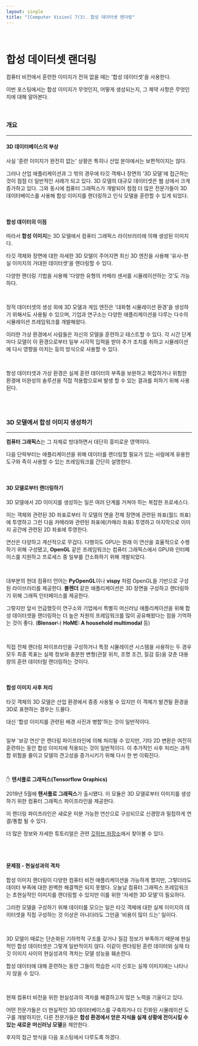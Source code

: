 ```yaml
---
layout: single
title: "[Computer Vision] 7(3). 합성 데이터셋 랜더링"
---
```




<br>

# 합성 데이터셋 랜더링

컴퓨터 비전에서 훈련한 이미지가 전혀 없을 때는 '합성 데이터셋'을 사용한다. 

이번 포스팅에서는 합성 이미지가 무엇인지, 어떻게 생성되는지, 그 제약 사항은 무엇인지에 대해 알아본다. 

<br>

### 개요

---

#### 3D 데이터베이스의 부상

사실 '훈련 이미지가 완전히 없는' 상황은 특히나 산업 분야에서는 보편적이지는 않다. 

그러나 산업 애플리케이션과 그 밖의 경우에 타깃 객체나 장면의 '3D 모델'에 접근하는 것이 점점 더 일반적인 사례가 되고 있다. 3D 모델의 대규모 데이터셋은 웹 상에서 크게 증가하고 있다. 그와 동시에 컴퓨터 그래픽스가 개발되어 점점 더 많은 전문가들이 3D 데이터베이스를 사용해 합성 이미지를 랜더링하고 인식 모델을 훈련할 수 있게 되었다. 

<br>

#### 합성 데이터의 이점

따라서 **합성 이미지**는 3D 모델에서 컴퓨터 그래픽스 라이브러리에 의해 생성된 이미지다. 

타깃 객체와 장면에 대한 자세한 3D 모델이 주어지면 최신 3D 엔진을 사용해 '유사-현실 이미지의 거대한 데이터셋'을 랜더링할 수 있다. 

다양한 랜더링 기법을 사용해 '다양한 유형의 카메라 센서를 시뮬레이션하는 것'도 가능하다. 

<br>

정적 데이터셋의 생성 외에 3D 모델과 게임 엔진은 '대화형 시뮬레이션 환경'을 생성하기 위해서도 사용될 수 있으며, 기업과 연구소는 다양한 애플리케이션을 다루는 다수의 시뮬레이션 프레임워크를 개발해왔다.

이러한 가상 환경에서 사람들은 자신의 모델을 훈련하고 테스트할 수 있다. 각 시간 단계마다 모델이 이 환경으로부터 일부 시각적 입력을 받아 추가 조치를 취하고 시뮬레이션에 다시 영향을 미치는 등의 방식으로 사용할 수 있다. 

<br>

항성 데이터셋과 가상 환경은 실제 훈련 데이터의 부족을 보완하고 복잡하거나 위험한 환경에 미완성의 솔루션을 직접 적용함으로써 발생 할 수 있는 결과를 피하기 위해 사용된다. 

<br>

<br>

### 3D 모델에서 합성 이미지 생성하기

---

**컴퓨터 그래픽스**는 그 자체로 방대하면서 대단히 흥미로운 영역이다. 

다음 단락부터는 애플리케이션을 위해 데이터를 랜더링할 필요가 있는 사람에게 유용한 도구와 즉히 사용할 수 있는 프레임워크를 간단히 설명한다. 

<br>

#### 3D 모델로부터 랜더링하기

3D 모델에서 2D 이미지를 생성하는 일은 여러 단계를 거쳐야 하는 복잡한 프로세스다. 

이는 객체와 관련된 3D 좌표로부터 각 모델의 면을 전체 장면에 관련된 좌표(월드 좌표)에 투영하고 그런 다음 카메라와 관련된 좌표에(카메라 좌표) 투영하고 마지막으로 이미지 공간에 관련된 2D 좌표에 투영한다. 

연산은 다양하고 계산적으로 무겁다. 다행히도 GPU는 원래 이 연산을 효율적으로 수행하기 위해 구성됐고, **OpenGL** 같은 프레임워크는 컴퓨터 그래픽스에서 GPU와 인터페이스를 지원하고 프로세스 중 일부를 간소화하기 위해 개발되었다. 

<br>

대부분의 현대 컴퓨터 언어는 **PyOpenGL**이나 **vispy** 처럼 OpenGL을 기반으로 구성된 라이브러리를 제공한다. **블렌더** 같은 애플리케이션은 3D 장면을 구성하고 랜더링하기 위해 그래픽 인터페이스를 제공한다. 

그렇지만 앞서 언급했듯이 연구소와 기업에서 특별히 머신러닝 애플리케이션을 위해 합성 데이터셋을 랜더링하는 더 높은 차원의 프레임워크를 많이 공유해왔다는 점을 기억하는 것이 좋다. (**Blensor**나 **HoME: A household multimodal** 등)

<br>

직접 전체 랜더링 파이프라인을 구성하거나 특정 시뮬레이션 시스템을 사용하는 두 경우 모두 최종 목표는 실제 정보와 충분한 변형(관찰 위치, 조명 조건, 질감 등)을 갖춘 대용량의 훈련 데이터럴 랜더링하는 것이다.

<br>

#### 합성 이미지 사후 처리

타깃 객체의 3D 모델은 산업 환경에서 종종 사용될 수 있지만 이 객체가 발견될 환경을 3D로 표현하는 경우는 드물다. 

대신 '합성 이미지를 관련된 배경 사진과 병합'하는 것이 일반적이다. 

<br> 일부 '보강 연산'은 랜더링 파이프라인에 의해 처리될 수 있지만, 기타 2D 변환은 여전히 훈련하는 동안 합성 이미지에 적용되는 것이 일반적이다. 이 추가적인 사후 처리는 과적합 위험을 줄이고 모델의 견고성을 증가시키기 위해 다시 한 번 이뤄진다. 

<br>

✋ **텐서플로 그래픽스(Tensorflow Graphics)**

2019년 5월에 **텐서플로 그래픽스**가 출시됐다. 이 모듈은 3D 모델로부터 이미지를 생성하기 위한 컴퓨터 그래픽스 파이프라인을 제공한다. 

이 랜더링 파이프라인은 새로운 미분 가능한 연산으로 구성되므로 신경망과 밀접하게 연결/통합 될 수 있다. 

더 많은 정보와 자세한 튜토리얼은 관련 [깃허브 저장소](https://github.com/tensorflow/graphics)에서 찾아볼 수 있다. 

<br>

<br>

#### 문제점 - 현실성과의 격차

합성 이미지 랜더링이 다양한 컴퓨터 비전 애플리케이션을 가능하게 했지만, 그렇더라도 데이터 부족에 대한 완벽한 해결책은 되지 못했다. 오늘날 컴퓨터 그래픽스 프레임워크는 초현실적인 이미지를 랜더링할 수 있지만 이를 위한 '자세한 3D 모델'이 필요하다. 

그러한 모델을 구성하기 위해 데이터를 모으는 일은 타깃 객체에 대한 실제 이미지의 데이터셋을 직접 구성하는 것 이상은 아니더라도 그만큼 '비용이 많이 드는' 일이다. 

<br>

3D 모델이 때로는 단순화된 기하학적 구조를 갖거나 질감 정보가 부족하기 때문에 현실적인 합성 데이터셋은 그렇게 일반적이지 않다. 이같이 랜더링된 훈련 데이터와 실제 타깃 이미지 사이의 현실성과의 격차는 모델 성능을 훼손한다. 

합성 데이터에 대해 훈련하는 동안 그들이 학습한 시각 신호는 실제 이미지에는 나타나지 않을 수 있다. 

<br>

현재 컴퓨터 비전을 위한 현실성과의 격차를 해결하고자 많은 노력을 기울이고 있다. 

어떤 전문가들은 더 현실적인 3D 데이터베이스를 구축하거나 더 진화된 시뮬레이션 도구를 개발하지만, 다른 전문가들은 **합성 환경에서 얻은 지식을 실제 상황에 전이시킬 수 있는 새로운 머신러닝 모델**을 제안한다. 

후자의 접근 방식을 다음 포스팅에서 다루도록 하겠다. 

























